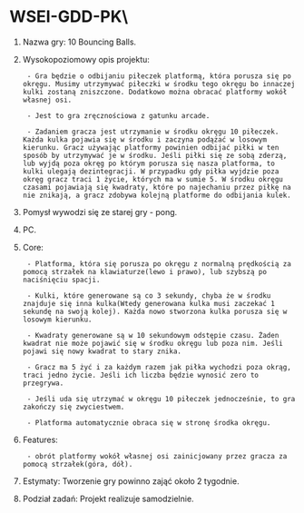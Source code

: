# WSEI-GDD-PK\

1. Nazwa gry: 10 Bouncing Balls.

2. Wysokopoziomowy opis projektu: 

        - Gra będzie o odbijaniu piłeczek platformą, która porusza się po okręgu. Musimy utrzymywać piłeczki w środku tego okręgu bo innaczej kulki zostaną zniszczone. Dodatkowo można obracać platformy wokół własnej osi.
        
        - Jest to gra zręcznościowa z gatunku arcade.
        
        - Zadaniem gracza jest utrzymanie w środku okręgu 10 piłeczek. Każda kulka pojawia się w środku i zaczyna podążać w losowym kierunku. Gracz używając platformy powinien odbijać piłki w ten sposób by utrzymywać je w środku. Jeśli piłki się ze sobą zderzą, lub wyjdą poza okręg po którym porusza się nasza platforma, to kulki ulegają dezintegracji. W przypadku gdy piłka wyjdzie poza okręg gracz traci 1 życie, których ma w sumie 5. W środku okręgu czasami pojawiają się kwadraty, które po najechaniu przez piłkę na nie znikają, a gracz zdobywa kolejną platforme do odbijania kulek.

3. Pomysł wywodzi się ze starej gry - pong.

4. PC.

5. Core:
        
        - Platforma, która się porusza po okręgu z normalną prędkością za pomocą strzałek na klawiaturze(lewo i prawo), lub szybszą po naciśnięciu spacji.
        
        - Kulki, które generowane są co 3 sekundy, chyba że w środku znajduje się inna kulka(Wtedy generowana kulka musi zaczekać 1 sekundę na swoją kolej). Każda nowo stworzona kulka porusza się w losowym kierunku.
        
        - Kwadraty generowane są w 10 sekundowym odstępie czasu. Żaden kwadrat nie może pojawić się w środku okręgu lub poza nim. Jeśli pojawi się nowy kwadrat to stary znika.
        
        - Gracz ma 5 żyć i za każdym razem jak piłka wychodzi poza okrąg, traci jedno życie. Jeśli ich liczba będzie wynosić zero to przegrywa.
        
        - Jeśli uda się utrzymać w okręgu 10 piłeczek jednocześnie, to gra zakończy się zwyciestwem.
        
        - Platforma automatycznie obraca się w stronę środka okręgu.

6. Features:

        - obrót platformy wokół własnej osi zainicjowany przez gracza za pomocą strzałek(góra, dół).

7. Estymaty: Tworzenie gry powinno zająć około 2 tygodnie.

8. Podział zadań: Projekt realizuje samodzielnie.


        
